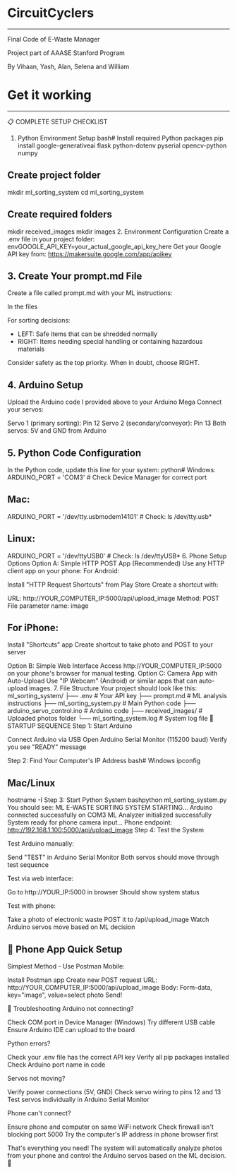 # CircuitCyclers
_________________

Final Code of E-Waste Manager

Project part of AAASE Stanford Program

By Vihaan, Yash, Alan, Selena and William

# Get it working
__________________

📋 COMPLETE SETUP CHECKLIST
1. Python Environment Setup
bash# Install required Python packages
pip install google-generativeai flask python-dotenv pyserial opencv-python numpy

## Create project folder
mkdir ml_sorting_system
cd ml_sorting_system

## Create required folders
mkdir received_images
mkdir images
2. Environment Configuration
Create a .env file in your project folder:
envGOOGLE_API_KEY=your_actual_google_api_key_here
Get your Google API key from: https://makersuite.google.com/app/apikey


## 3. Create Your prompt.md File

Create a file called prompt.md with your ML instructions:

In the files

For sorting decisions:
- LEFT: Safe items that can be shredded normally
- RIGHT: Items needing special handling or containing hazardous materials

Consider safety as the top priority. When in doubt, choose RIGHT.
## 4. Arduino Setup

Upload the Arduino code I provided above to your Arduino Mega
Connect your servos:

Servo 1 (primary sorting): Pin 12
Servo 2 (secondary/conveyor): Pin 13
Both servos: 5V and GND from Arduino



## 5. Python Code Configuration

In the Python code, update this line for your system:
python# Windows:
ARDUINO_PORT = 'COM3'  # Check Device Manager for correct port

## Mac:
ARDUINO_PORT = '/dev/tty.usbmodem14101'  # Check: ls /dev/tty.usb*

## Linux:
ARDUINO_PORT = '/dev/ttyUSB0'  # Check: ls /dev/ttyUSB*
6. Phone Setup Options
Option A: Simple HTTP POST App (Recommended)
Use any HTTP client app on your phone:
For Android:

Install "HTTP Request Shortcuts" from Play Store
Create a shortcut with:

URL: http://YOUR_COMPUTER_IP:5000/api/upload_image
Method: POST
File parameter name: image



## For iPhone:

Install "Shortcuts" app
Create shortcut to take photo and POST to your server

Option B: Simple Web Interface
Access http://YOUR_COMPUTER_IP:5000 on your phone's browser for manual testing.
Option C: Camera App with Auto-Upload
Use "IP Webcam" (Android) or similar apps that can auto-upload images.
7. File Structure
Your project should look like this:
ml_sorting_system/
├── .env                          # Your API key
├── prompt.md                     # ML analysis instructions
├── ml_sorting_system.py          # Main Python code
├── arduino_servo_control.ino     # Arduino code
├── received_images/              # Uploaded photos folder
└── ml_sorting_system.log         # System log file
🚀 STARTUP SEQUENCE
Step 1: Start Arduino

Connect Arduino via USB
Open Arduino Serial Monitor (115200 baud)
Verify you see "READY" message

Step 2: Find Your Computer's IP Address
bash# Windows
ipconfig

## Mac/Linux  
hostname -I
Step 3: Start Python System
bashpython ml_sorting_system.py
You should see:
ML E-WASTE SORTING SYSTEM STARTING...
Arduino connected successfully on COM3
ML Analyzer initialized successfully
System ready for phone camera input...
Phone endpoint: http://192.168.1.100:5000/api/upload_image
Step 4: Test the System

Test Arduino manually:

Send "TEST" in Arduino Serial Monitor
Both servos should move through test sequence


Test via web interface:

Go to http://YOUR_IP:5000 in browser
Should show system status


Test with phone:

Take a photo of electronic waste
POST it to /api/upload_image
Watch Arduino servos move based on ML decision



## 📱 Phone App Quick Setup
Simplest Method - Use Postman Mobile:

Install Postman app
Create new POST request
URL: http://YOUR_COMPUTER_IP:5000/api/upload_image
Body: Form-data, key="image", value=select photo
Send!

🔧 Troubleshooting
Arduino not connecting?

Check COM port in Device Manager (Windows)
Try different USB cable
Ensure Arduino IDE can upload to the board

Python errors?

Check your .env file has the correct API key
Verify all pip packages installed
Check Arduino port name in code

Servos not moving?

Verify power connections (5V, GND)
Check servo wiring to pins 12 and 13
Test servos individually in Arduino Serial Monitor

Phone can't connect?

Ensure phone and computer on same WiFi network
Check firewall isn't blocking port 5000
Try the computer's IP address in phone browser first

That's everything you need! The system will automatically analyze photos from your phone and control the Arduino servos based on the ML decision. 🎉
